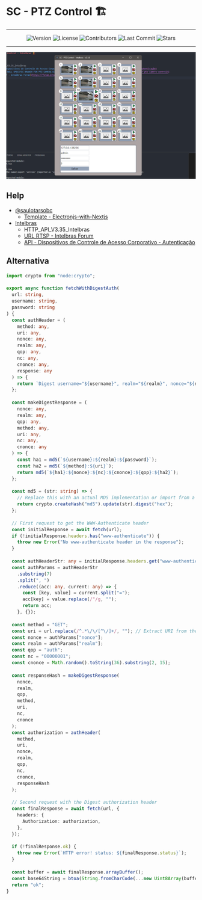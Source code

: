 # SC - PTZ Control 🏗️

---

<div align="center">
   <!-- <img alt="Build Status" src="https://img.shields.io/travis/saulotarsobc/scripts.svg"> -->
   <!-- <img alt="Test Coverage" src="https://img.shields.io/codecov/c/github/saulotarsobc/scripts.svg"> -->
   <img alt="Version" src="https://img.shields.io/github/v/release/saulotarsobc/sc-ptz-control">
   <!-- <img alt="Downloads" src="https://img.shields.io/npm/dt/package-name.svg"> -->
   <img alt="License" src="https://img.shields.io/badge/License-MIT-yellow.svg">
   <img alt="Contributors" src="https://img.shields.io/github/contributors/saulotarsobc/sc-ptz-control">
   <img alt="Last Commit" src="https://img.shields.io/github/last-commit/saulotarsobc/sc-ptz-control">
   <img alt="Stars" src="https://img.shields.io/github/stars/saulotarsobc/sc-ptz-control">
</div>

---

![Alt text](./images/image.png)

## Help

- [@saulotarsobc](https://github.com/saulotarsobc)
  - [Template - Electronjs-with-Nextjs](https://github.com/saulotarsobc/Electronjs-with-Nextjs)
- [Intelbras](https://www.intelbras.com/pt-br/)
  - HTTP_API_V3.35_Intelbras
  - [URL RTSP - Intelbras Forum](https://forum.intelbras.com.br/viewtopic.php?t=56068)
  - [API - Dispositivos de Controle de Acesso Corporativo - Autenticação](https://intelbras-caco-api.intelbras.com.br/#autenticação)

## Alternativa
```ts
import crypto from "node:crypto";

export async function fetchWithDigestAuth(
  url: string,
  username: string,
  password: string
) {
  const authHeader = (
    method: any,
    uri: any,
    nonce: any,
    realm: any,
    qop: any,
    nc: any,
    cnonce: any,
    response: any
  ) => {
    return `Digest username="${username}", realm="${realm}", nonce="${nonce}", uri="${uri}", qop=${qop}, nc=${nc}, cnonce="${cnonce}", response="${response}"`;
  };

  const makeDigestResponse = (
    nonce: any,
    realm: any,
    qop: any,
    method: any,
    uri: any,
    nc: any,
    cnonce: any
  ) => {
    const ha1 = md5(`${username}:${realm}:${password}`);
    const ha2 = md5(`${method}:${uri}`);
    return md5(`${ha1}:${nonce}:${nc}:${cnonce}:${qop}:${ha2}`);
  };

  const md5 = (str: string) => {
    // Replace this with an actual MD5 implementation or import from a library
    return crypto.createHash("md5").update(str).digest("hex");
  };

  // First request to get the WWW-Authenticate header
  const initialResponse = await fetch(url);
  if (!initialResponse.headers.has("www-authenticate")) {
    throw new Error("No www-authenticate header in the response");
  }

  const authHeaderStr: any = initialResponse.headers.get("www-authenticate");
  const authParams = authHeaderStr
    .substring(7)
    .split(", ")
    .reduce((acc: any, current: any) => {
      const [key, value] = current.split("=");
      acc[key] = value.replace(/"/g, "");
      return acc;
    }, {});

  const method = "GET";
  const uri = url.replace(/^.*\/\/[^\/]+/, ""); // Extract URI from the URL
  const nonce = authParams["nonce"];
  const realm = authParams["realm"];
  const qop = "auth";
  const nc = "00000001";
  const cnonce = Math.random().toString(36).substring(2, 15);

  const responseHash = makeDigestResponse(
    nonce,
    realm,
    qop,
    method,
    uri,
    nc,
    cnonce
  );
  const authorization = authHeader(
    method,
    uri,
    nonce,
    realm,
    qop,
    nc,
    cnonce,
    responseHash
  );

  // Second request with the Digest authorization header
  const finalResponse = await fetch(url, {
    headers: {
      Authorization: authorization,
    },
  });

  if (!finalResponse.ok) {
    throw new Error(`HTTP error! status: ${finalResponse.status}`);
  }

  const buffer = await finalResponse.arrayBuffer();
  const base64String = btoa(String.fromCharCode(...new Uint8Array(buffer)));
  return "ok";
}

```
